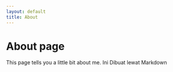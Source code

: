 ```yaml
---
layout: default
title: About
---
```

# About page

This page tells you a little bit about me. Ini Dibuat lewat Markdown